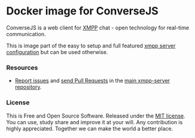Docker image for ConverseJS
======================

ConverseJS is a web client for [XMPP](https://xmpp.org) chat - open technology for real-time communication.


This is image part of the easy to setup and full featured [xmpp server configuration](https://github.com/xamanu/xmpp-server) but can be used otherwise.


### Resources

 * [Report issues](/issues) and [send Pull Requests](https://github.com/xamany/xmpp-server/pulls) in the [main xmpp-server repository](https://github.com/xamanu/xmpp-server).


### License

This is Free and Open Source Software. Released under the [MIT license](./LICENSE.md). You can use, study share and improve it at your will. Any contribution is highly appreciated. Together we can make the world a better place.
